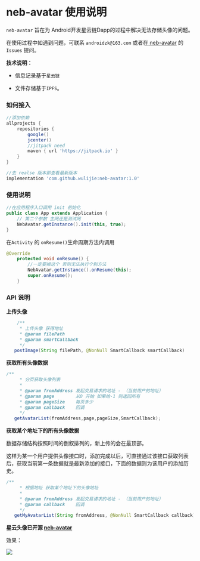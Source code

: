 # neb-avatar 使用说明

`neb-avatar` 旨在为 Android开发星云链Dapp的过程中解决无法存储头像的问题。

在使用过程中如遇到问题，可联系 `androidzk@163.com` 或者在[ neb-avatar](https://github.com/wulijie/neb-avatar) 的 `Issues`  提问。

**技术说明：**

- 信息记录基于`星云链`


- 文件存储基于`IPFS`。

### 如何接入

```groovy
//添加依赖
allprojects {
    repositories {
        google()
        jcenter()
		//jitpack need
        maven { url 'https://jitpack.io' }
    }
}

//去 realse 版本那查看最新版本
implementation 'com.github.wulijie:neb-avatar:1.0'

```

### 使用说明

```java
//在应用程序入口调用 init 初始化
public class App extends Application {
	// 第二个参数 主网还是测试网
    NebAvatar.getInstance().init(this, true);
}
```

在`Activity` 的 `onResume()`生命周期方法内调用

```java
@Override
    protected void onResume() {
        //一定要掉这个 否则无法执行个别方法
        NebAvatar.getInstance().onResume(this);
        super.onResume();
    }
```

### API 说明

**上传头像**

```java
	/**
     * 上传头像 获得地址
     * @param filePath
     * @param smartCallback
     */
   postImage(String filePath, @NonNull SmartCallback smartCallback)
```

**获取所有头像数据**

```java
/**
     * 分页获取头像列表
     *
     * @param fromAddress 发起交易请求的地址 - （当前用户的地址）
     * @param page        从0 开始 如果给-1 则返回所有
     * @param pageSize    每页多少
     * @param callback    回调
     */
   getAvatarList(fromAddress,page,pageSize,SmartCallback);
```

**获取某个地址下的所有头像数据**

数据存储结构按照时间的倒叙排列的，新上传的会在最顶部。

这样为某一个用户提供头像接口时，添加完成以后，可直接通过该接口获取列表后，获取当前第一条数据就是最新添加的接口，下面的数据则为该用户的添加历史。

```java
/**
     * 根据地址 获取某个地址下的头像地址
     *
     * @param fromAddress 发起交易请求的地址 - （当前用户的地址）
     * @param callback    回调
     */
   getMyAvatarList(String fromAddress, @NonNull SmartCallback callback)
```

**星云头像已开源 [neb-avatar](https://github.com/wulijie/neb-avatar)**

效果：

![](https://ws3.sinaimg.cn/large/006tNc79ly1fs3mg3m570j30ku13d0w9.jpg)